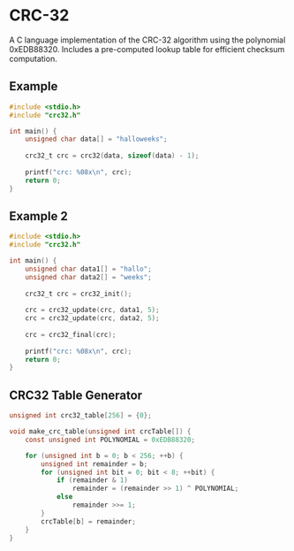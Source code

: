 # CRC-32
A C language implementation of the CRC-32 algorithm using the polynomial 0xEDB88320. Includes a pre-computed lookup table for efficient checksum computation.

## Example 
```c
#include <stdio.h>
#include "crc32.h"

int main() {
	unsigned char data[] = "halloweeks";
	
	crc32_t crc = crc32(data, sizeof(data) - 1);
	
	printf("crc: %08x\n", crc);
	return 0;
}
```

## Example 2
```c
#include <stdio.h>
#include "crc32.h"

int main() {
	unsigned char data1[] = "hallo";
	unsigned char data2[] = "weeks";
	
	crc32_t crc = crc32_init();
	
	crc = crc32_update(crc, data1, 5);
	crc = crc32_update(crc, data2, 5);
	
	crc = crc32_final(crc);
	
	printf("crc: %08x\n", crc);
	return 0;
}
```

## CRC32 Table Generator 
```c
unsigned int crc32_table[256] = {0};

void make_crc_table(unsigned int crcTable[]) {
    const unsigned int POLYNOMIAL = 0xEDB88320;

    for (unsigned int b = 0; b < 256; ++b) {
        unsigned int remainder = b;
        for (unsigned int bit = 0; bit < 8; ++bit) {
            if (remainder & 1)
                remainder = (remainder >> 1) ^ POLYNOMIAL;
            else
                remainder >>= 1;
        }
        crcTable[b] = remainder;
    }
}
```

